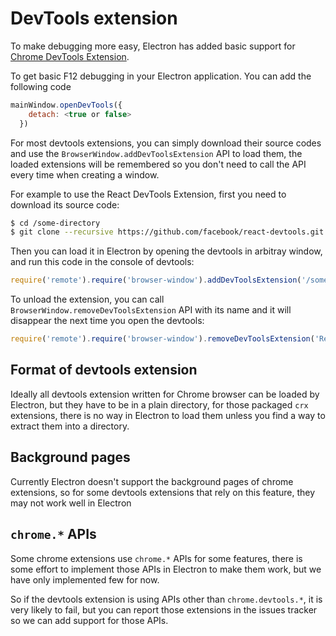 # DevTools extension

To make debugging more easy, Electron has added basic support for
[Chrome DevTools Extension][devtools-extension].

To get basic F12 debugging in your Electron application. You can add the
following code

```javascript
mainWindow.openDevTools({
    detach: <true or false>
  })
```

For most devtools extensions, you can simply download their source codes and use
the `BrowserWindow.addDevToolsExtension` API to load them, the loaded extensions
will be remembered so you don't need to call the API every time when creating
a window.

For example to use the React DevTools Extension, first you need to download its
source code:

```bash
$ cd /some-directory
$ git clone --recursive https://github.com/facebook/react-devtools.git
```

Then you can load it in Electron by opening the devtools in arbitray window,
and run this code in the console of devtools:

```javascript
require('remote').require('browser-window').addDevToolsExtension('/some-directory/react-devtools')
```

To unload the extension, you can call `BrowserWindow.removeDevToolsExtension`
API with its name and it will disappear the next time you open the devtools:

```javascript
require('remote').require('browser-window').removeDevToolsExtension('React Developer Tools')
```

## Format of devtools extension

Ideally all devtools extension written for Chrome browser can be loaded by
Electron, but they have to be in a plain directory, for those packaged `crx`
extensions, there is no way in Electron to load them unless you find a way to
extract them into a directory.

## Background pages

Currently Electron doesn't support the background pages of chrome extensions,
so for some devtools extensions that rely on this feature, they may not work
well in Electron

## `chrome.*` APIs

Some chrome extensions use `chrome.*` APIs for some features, there is some
effort to implement those APIs in Electron to make them work, but we have
only implemented few for now.

So if the devtools extension is using APIs other than `chrome.devtools.*`, it is
very likely to fail, but you can report those extensions in the issues tracker
so we can add support for those APIs.

[devtools-extension]: https://developer.chrome.com/extensions/devtools
